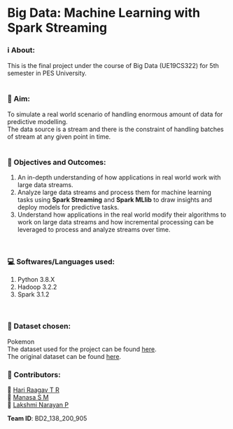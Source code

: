 # Big Data: Machine Learning with Spark Streaming 

### ℹ️ About: 
This is the final project under the course of Big Data (UE19CS322) for 5th semester in PES University. <br>
<br>
### 🎯 Aim:
To simulate a real world scenario of handling enormous amount of data for predictive modelling.<br>
The data source is a stream and there is the constraint of handling batches of stream at any given point in time.<br>
<br>
### 📝 Objectives and Outcomes:
1. An in-depth understanding of how applications in real world work with large data streams.<br>
2. Analyze large data streams and process them for machine learning tasks using **Spark Streaming** and **Spark MLlib** to draw insights and deploy models for predictive tasks.<br>
3. Understand how applications in the real world modify their algorithms to work on large data streams and how incremental processing can be leveraged to process and analyze streams over time.<br>
<br>

### 💻 Softwares/Languages used:
1. Python 3.8.X
2. Hadoop 3.2.2
3. Spark 3.1.2
<br>

### 💾 Dataset chosen:
Pokemon <br> 
The dataset used for the project can be found [here](https://drive.google.com/drive/folders/10Ys7jqesPfChrAahi4y6rw7FDCGPFFA0?usp=sharing).<br>
The original dataset can be found [here](https://www.kaggle.com/thedagger/pokemon-generation-one).<br>

### 👥 Contributors:
👦 [Hari Raagav T R](https://github.com/HariRaagavTR) <br>
👧 [Manasa S M](https://github.com/manasa-sm) <br>
👦 [Lakshmi Narayan P](https://github.com/LakshmiNarayanP) <br>

**Team ID**: BD2_138_200_905

